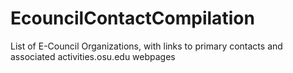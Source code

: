 # EcouncilContactCompilation
List of E-Council Organizations, with links to primary contacts and associated activities.osu.edu webpages
